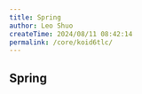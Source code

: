 ```yaml
---
title: Spring
author: Leo Shuo
createTime: 2024/08/11 08:42:14
permalink: /core/koid6tlc/
---
```

## Spring